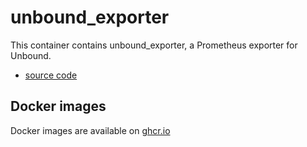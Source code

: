 unbound_exporter
================

This container contains unbound_exporter, a Prometheus exporter for Unbound.

- [source code](https://github.com/letsencrypt/unbound_exporter)

Docker images
-------------

Docker images are available on [ghcr.io](https://github.com/cybozu/neco-containers/pkgs/container/unbound_exporter)
